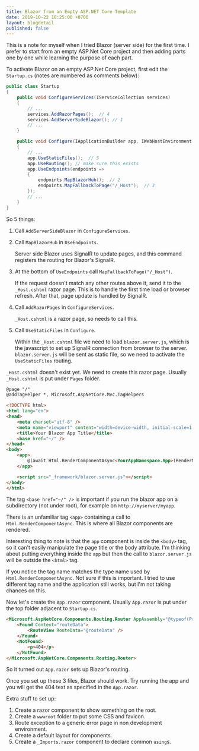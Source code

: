 ```yaml
---
title: Blazor from an Empty ASP.NET Core Template
date: 2019-10-22 18:25:00 +0700
layout: blogdetail
published: false
---
```


This is a note for myself when I tried Blazor (server side) for the first time. I prefer to start from an empty ASP.Net Core project and then adding parts one by one while learning the purpose of each part.

To activate Blazor on an empty ASP.Net Core project, first edit the `Startup.cs` (notes are numbered as comments below):

```c#
public class Startup
{
    public void ConfigureServices(IServiceCollection services)
    {
        // ...
        services.AddRazorPages();  // 4
        services.AddServerSideBlazor(); // 1
        // ...
    }

    public void Configure(IApplicationBuilder app, IWebHostEnvironment env)
    {
        // ...
        app.UseStaticFiles();  // 5
        app.UseRouting(); // make sure this exists
        app.UseEndpoints(endpoints =>
        {
            endpoints.MapBlazorHub();  // 2
            endpoints.MapFallbackToPage("/_Host");  // 3
        });
        // ...
    }
}
```

So 5 things:

1. Call `AddServerSideBlazor` in `ConfigureServices`.
1. Call `MapBlazorHub` in `UseEndpoints`.

   Server side Blazor uses SignalR to update pages, and this command registers the routing for Blazor's SignalR.

1. At the bottom of `UseEndpoints` call `MapFallbackToPage("/_Host")`.

   If the request doesn't match any other routes above it, send it to the `_Host.cshtml` razor page.
   This is to handle the first time load or browser refresh. After that, page update is handled by SignalR.

1. Call `AddRazorPages` in `ConfigureServices`.

   `_Host.cshtml` is a razor page, so needs to call this.

1. Call `UseStaticFiles` in `Configure`.

   Within the `_Host.cshtml` file we need to load `blazor.server.js`, which is the javascript to set up SignalR connection from browser to the server. `blazor.server.js` will be sent as static file, so we need to activate the `UseStaticFiles` routing.

`_Host.cshtml` doesn't exist yet. We need to create this razor page. Usually `_Host.cshtml` is put under `Pages` folder.

```html
@page "/"
@addTagHelper *, Microsoft.AspNetCore.Mvc.TagHelpers

<!DOCTYPE html>
<html lang="en">
<head>
    <meta charset="utf-8" />
    <meta name="viewport" content="width=device-width, initial-scale=1.0" />
    <title>Your Blazor App Title</title>
    <base href="~/" />
</head>
<body>
    <app>
        @(await Html.RenderComponentAsync<YourAppNamespace.App>(RenderMode.ServerPrerendered))
    </app>

    <script src="_framework/blazor.server.js"></script>
</body>
</html>
```

The tag `<base href="~/" />` is important if you run the blazor app on a subdirectory (not under root), for example on `http://myserver/myapp`.

There is an unfamiliar tag `<app>` containing a call to `Html.RenderComponentAsync`. This is where all Blazor components are rendered.

Interesting thing to note is that the `app` component is inside the `<body>` tag, so it can't easily manipulate the page title or the body attribute. I'm thinking about putting everything inside the `app` but then the call to `blazor.server.js` will be outside the `<html>` tag.

If you notice the tag name matches the type name used by `Html.RenderComponentAsync`. Not sure if this is important. I tried to use different tag name and the application still works, but I'm not taking chances on this.

Now let's create the `App.razor` component. Usually `App.razor` is put under the top folder adjacent to `Startup.cs`.

```html
<Microsoft.AspNetCore.Components.Routing.Router AppAssembly="@typeof(Program).Assembly">
    <Found Context="routeData">
        <RouteView RouteData="@routeData" />
    </Found>
    <NotFound>
        <p>404</p>
    </NotFound>
</Microsoft.AspNetCore.Components.Routing.Router>
```

So it turned out `App.razor` sets up Blazor's routing.

Once you set up these 3 files, Blazor should work. Try running the app and you will get the 404 text as specified in the `App.razor`.

Extra stuff to set up:

1. Create a razor component to show something on the root.
1. Create a `wwwroot` folder to put some CSS and favicon.
1. Route exception to a generic error page in non development environment.
1. Create a default layout for components.
1. Create a `_Imports.razor` component to declare common `using`s.
